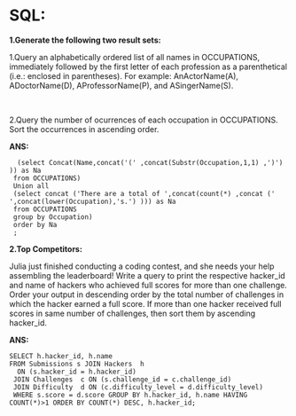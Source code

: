 # SQL:
<B> 1.Generate the following two result sets:</B>

<p>1.Query an alphabetically ordered list of all names in OCCUPATIONS, immediately followed by the first letter of each profession as a parenthetical (i.e.: enclosed in parentheses). For example: AnActorName(A), ADoctorName(D), AProfessorName(P), and ASingerName(S).</p><br>
<p>2.Query the number of ocurrences of each occupation in OCCUPATIONS. Sort the occurrences in ascending order.</p>

<p><B>ANS:</B></p>

` 
(select Concat(Name,concat('(' ,concat(Substr(Occupation,1,1) ,')') )) as Na`<br>`
    from OCCUPATIONS)`<br>`
    Union all`<br>`
(select concat ('There are a total of ',concat(count(*) ,concat (' ',concat(lower(Occupation),'s.') ))) as Na`<br>`
    from OCCUPATIONS`<br>`
    group by Occupation)`<br>`
    order by Na`<br>`
    ;`


<B>2.Top Competitors:</B>
<p>Julia just finished conducting a coding contest, and she needs your help assembling the leaderboard! Write a query to print the respective hacker_id and name of hackers who achieved full scores for more than one challenge. Order your output in descending order by the total number of challenges in which the hacker earned a full score. If more than one hacker received full scores in same number of challenges, then sort them by ascending hacker_id.</p>

<p><B>ANS:</B></p>

`
SELECT h.hacker_id, h.name `<br>`
FROM Submissions s JOIN Hackers  h `<br>` 
ON (s.hacker_id = h.hacker_id)`<br>`
                                JOIN Challenges  c ON (s.challenge_id = c.challenge_id)`<br>`
                                JOIN Difficulty  d ON (c.difficulty_level = d.difficulty_level)`<br>`
WHERE s.score = d.score GROUP BY h.hacker_id, h.name HAVING COUNT(*)>1 ORDER BY COUNT(*) DESC, h.hacker_id;`<br>`
`

